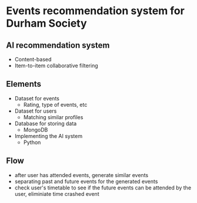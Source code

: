 # Events recommendation system for Durham Society 

## AI recommendation system 
- Content-based 
- Item-to-item collaborative filtering
  
## Elements
- Dataset for events
  - Rating, type of events, etc
- Dataset for users
  - Matching similar profiles 
- Database for storing data
  - MongoDB 
- Implementing the AI system 
  - Python 
## Flow
- after user has attended events, generate similar events
- separating past and future events for the generated events
- check user's timetable to see if the future events can be attended by the user, eliminiate time crashed event
